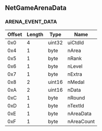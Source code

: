 ## NetGameArenaData

### ARENA_EVENT_DATA

| Offset | Length | Type    | Name
|--------|--------|---------|-----
| 0x0    | 4      | uint32 | uiCtdId
| 0x4    | 1      | byte   | nArea
| 0x5    | 1      | byte   | nRank
| 0x6    | 1      | byte   | nLevel
| 0x7    | 1      | byte   | nExtra
| 0x8    | 2      | uint16 | nMedal
| 0xA    | 2      | uint16 | nData
| 0xC    | 1      | byte   | nRound
| 0xD    | 1      | byte   | nTextId
| 0xE    | 1      | byte   | nAreaData
| 0xF    | 1      | byte   | nAreaCount
